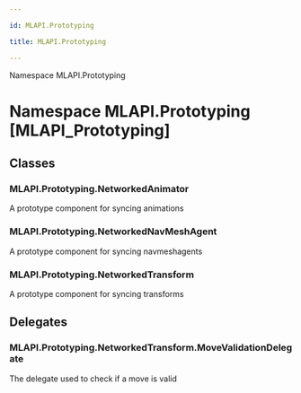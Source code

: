 ```yaml
---

id: MLAPI.Prototyping

title: MLAPI.Prototyping

---
```


Namespace MLAPI.Prototyping

# Namespace MLAPI.Prototyping [MLAPI_Prototyping]

<div class="markdown level0 summary" markdown="1">

</div>

<div class="markdown level0 conceptual" markdown="1">

</div>

<div class="markdown level0 remarks" markdown="1">

</div>

## Classes

### MLAPI.Prototyping.NetworkedAnimator

<div class="section" markdown="1">

A prototype component for syncing animations

</div>

### MLAPI.Prototyping.NetworkedNavMeshAgent

<div class="section" markdown="1">

A prototype component for syncing navmeshagents

</div>

### MLAPI.Prototyping.NetworkedTransform

<div class="section" markdown="1">

A prototype component for syncing transforms

</div>

## Delegates

### MLAPI.Prototyping.NetworkedTransform.MoveValidationDelegate

<div class="section" markdown="1">

The delegate used to check if a move is valid

</div>
